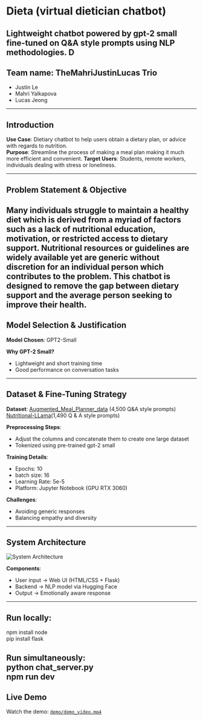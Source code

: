 # Dieta (virtual dietician chatbot)
Lightweight chatbot powered by gpt-2 small fine-tuned on Q&A style prompts using NLP methodologies. D
---

## Team name: TheMahriJustinLucas Trio
- Justin Le
- Mahri Yalkapova
- Lucas Jeong
---

## Introduction

**Use Case**: Dietiary chatbot to help users obtain a dietary plan, or advice with regards to nutrition.  
**Purpose**: Streamline the process of making a meal plan making it much more efficient and convenient.
**Target Users**: Students, remote workers, individuals dealing with stress or loneliness.

---
## Problem Statement & Objective
Many individuals struggle to maintain a healthy diet which is derived from a myriad of factors such as a lack of nutritional education, motivation, or restricted access to dietary support. Nutritional resources or guidelines are widely available yet are generic without discretion for an individual person which contributes to the problem. This chatbot is designed to remove the gap between dietary support and the average person seeking to improve their health.
---

## Model Selection & Justification
**Model Chosen**: GPT2-Small

**Why GPT-2 Small?**
- Lightweight and short training time
- Good performance on conversation tasks

---
## Dataset & Fine-Tuning Strategy

**Dataset**: 
[Augmented_Meal_Planner_data](https://huggingface.co/datasets/sridhar52/Augmented_Meal_Planner_data) (4,500 Q&A style prompts)
[Nutritional-LLama](https://huggingface.co/datasets/Tom158/Nutritional-LLama)(1,490 Q & A style prompts)

**Preprocessing Steps**:
- Adjust the columns and concatenate them to create one large dataset
- Tokenized using pre-trained gpt-2 small

**Training Details**:
- Epochs: 10
- batch size: 16
- Learning Rate: 5e-5
- Platform: Jupyter Notebook (GPU RTX 3060)

**Challenges**:
- Avoiding generic responses
- Balancing empathy and diversity

---
## System Architecture
![System Architecture](Picture)

**Components**:
- User input → Web UI (HTML/CSS + Flask)
- Backend → NLP model via Hugging Face
- Output → Emotionally aware response
---

## Run locally:
npm install node  
pip install flask  

Run simultaneously:  
python chat_server.py  
npm run dev  
---
## Live Demo

Watch the demo: [`demo/demo_video.mp4`](demo/demo_video.mp4)  
